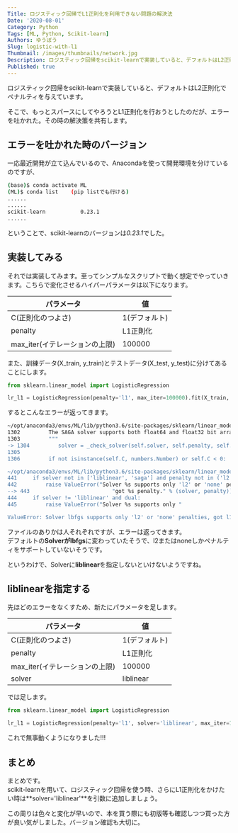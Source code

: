 ```yaml
---
Title: ロジスティック回帰でL1正則化を利用できない問題の解決法
Date: '2020-08-01'
Category: Python
Tags: [ML, Python, Scikit-learn]
Authors: ゆうぼう
Slug: logistic-with-l1
Thumbnail: /images/thumbnails/network.jpg
Description: ロジスティック回帰をscikit-learnで実装していると、デフォルトはL2正則化でペナルティを与えています。そこで、もっとスパースにしてやろうとL1正則化を行おうとしたのだが、エラーを吐かれた。その時の解決策を共有します。
Published: true
---
```


ロジスティック回帰をscikit-learnで実装していると、デフォルトはL2正則化でペナルティを与えています。

そこで、もっとスパースにしてやろうとL1正則化を行おうとしたのだが、エラーを吐かれた。その時の解決策を共有します。

## エラーを吐かれた時のバージョン

一応最近開発が立て込んでいるので、Anacondaを使って開発環境を分けているのですが、

~~~bash
(base)$ conda activate ML
(ML)$ conda list    (pip listでも行ける)
......
......
scikit-learn           0.23.1    
......
~~~

ということで、scikit-learnのバージョンは*0.23.1*でした。

## 実装してみる

それでは実装してみます。至ってシンプルなスクリプトで動く想定でやっていきます。こちらで変化させるハイパーパラメータは以下になります。

| パラメータ | 値 |
| ---- | ---- |
| C(正則化のつよさ) | 1(デフォルト) |
| penalty | L1正則化 |
| max_iter(イテレーションの上限) | 100000 |

また、訓練データ(X_train, y_train)とテストデータ(X_test, y_test)に分けてあることにします。

~~~python
from sklearn.linear_model import LogisticRegression

lr_l1 = LogisticRegression(penalty='l1', max_iter=100000).fit(X_train, y_train)
~~~

するとこんなエラーが返ってきます。

~~~bash
~/opt/anaconda3/envs/ML/lib/python3.6/site-packages/sklearn/linear_model/_logistic.py in fit(self, X, y, sample_weight)
1302         The SAGA solver supports both float64 and float32 bit arrays.
1303         """
-> 1304         solver = _check_solver(self.solver, self.penalty, self.dual)
1305 
1306         if not isinstance(self.C, numbers.Number) or self.C < 0:

~/opt/anaconda3/envs/ML/lib/python3.6/site-packages/sklearn/linear_model/_logistic.py in _check_solver(solver, penalty, dual)
441     if solver not in ['liblinear', 'saga'] and penalty not in ('l2', 'none'):
442         raise ValueError("Solver %s supports only 'l2' or 'none' penalties, "
--> 443                          "got %s penalty." % (solver, penalty))
444     if solver != 'liblinear' and dual:
445         raise ValueError("Solver %s supports only "

ValueError: Solver lbfgs supports only 'l2' or 'none' penalties, got l1 penalty.
~~~

ファイルのありかは人それぞれですが、エラーは返ってきます。  
デフォルトの**Solverがlbfgs**に変わっていたそうで、l2またはnoneしかペナルティをサポートしていないそうです。

というわけで、Solverに**liblinear**を指定しないといけないようですね。

## liblinearを指定する

先ほどのエラーをなくすため、新たにパラメータを足します。

| パラメータ | 値 |
| ---- | ---- |
| C(正則化のつよさ) | 1(デフォルト) |
| penalty | L1正則化 |
| max_iter(イテレーションの上限) | 100000 |
| solver | liblinear |

では足します。

~~~python
from sklearn.linear_model import LogisticRegression

lr_l1 = LogisticRegression(penalty='l1', solver='liblinear', max_iter=100000).fit(X_train, y_train)
~~~

これで無事動くようになりました!!!

## まとめ

まとめです。  
scikit-learnを用いて、ロジスティック回帰を使う時、さらにL1正則化をかけたい時は**solver='liblinear'**を引数に追加しましょう。

この周りは色々と変化が早いので、本を買う際にも初版等も確認しつつ買った方が良い気がしました。バージョン確認も大切に。
